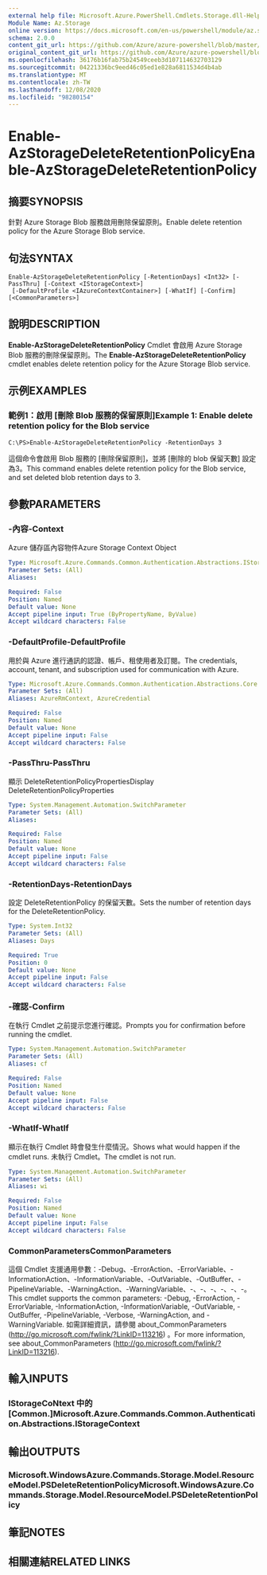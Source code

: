```yaml
---
external help file: Microsoft.Azure.PowerShell.Cmdlets.Storage.dll-Help.xml
Module Name: Az.Storage
online version: https://docs.microsoft.com/en-us/powershell/module/az.storage/enable-azstoragedeleteretentionpolicy
schema: 2.0.0
content_git_url: https://github.com/Azure/azure-powershell/blob/master/src/Storage/Storage.Management/help/Enable-AzStorageDeleteRetentionPolicy.md
original_content_git_url: https://github.com/Azure/azure-powershell/blob/master/src/Storage/Storage.Management/help/Enable-AzStorageDeleteRetentionPolicy.md
ms.openlocfilehash: 36176b16fab75b24549ceeb3d107114632703129
ms.sourcegitcommit: 04221336bc9eed46c05ed1e828a6811534d4b4ab
ms.translationtype: MT
ms.contentlocale: zh-TW
ms.lasthandoff: 12/08/2020
ms.locfileid: "98280154"
---
```

# <span data-ttu-id="0180c-101">Enable-AzStorageDeleteRetentionPolicy</span><span class="sxs-lookup"><span data-stu-id="0180c-101">Enable-AzStorageDeleteRetentionPolicy</span></span>

## <span data-ttu-id="0180c-102">摘要</span><span class="sxs-lookup"><span data-stu-id="0180c-102">SYNOPSIS</span></span>
<span data-ttu-id="0180c-103">針對 Azure Storage Blob 服務啟用刪除保留原則。</span><span class="sxs-lookup"><span data-stu-id="0180c-103">Enable delete retention policy  for the Azure Storage Blob service.</span></span>

## <span data-ttu-id="0180c-104">句法</span><span class="sxs-lookup"><span data-stu-id="0180c-104">SYNTAX</span></span>

```
Enable-AzStorageDeleteRetentionPolicy [-RetentionDays] <Int32> [-PassThru] [-Context <IStorageContext>]
 [-DefaultProfile <IAzureContextContainer>] [-WhatIf] [-Confirm] [<CommonParameters>]
```

## <span data-ttu-id="0180c-105">說明</span><span class="sxs-lookup"><span data-stu-id="0180c-105">DESCRIPTION</span></span>
<span data-ttu-id="0180c-106">**Enable-AzStorageDeleteRetentionPolicy** Cmdlet 會啟用 Azure Storage Blob 服務的刪除保留原則。</span><span class="sxs-lookup"><span data-stu-id="0180c-106">The **Enable-AzStorageDeleteRetentionPolicy** cmdlet enables delete retention policy for the Azure Storage Blob service.</span></span>

## <span data-ttu-id="0180c-107">示例</span><span class="sxs-lookup"><span data-stu-id="0180c-107">EXAMPLES</span></span>

### <span data-ttu-id="0180c-108">範例1：啟用 [刪除 Blob 服務的保留原則]</span><span class="sxs-lookup"><span data-stu-id="0180c-108">Example 1: Enable delete retention policy for the Blob service</span></span>
```
C:\PS>Enable-AzStorageDeleteRetentionPolicy -RetentionDays 3
```

<span data-ttu-id="0180c-109">這個命令會啟用 Blob 服務的 [刪除保留原則]，並將 [刪除的 blob 保留天數] 設定為3。</span><span class="sxs-lookup"><span data-stu-id="0180c-109">This command enables delete retention policy for the Blob service, and set deleted blob retention days to 3.</span></span>

## <span data-ttu-id="0180c-110">參數</span><span class="sxs-lookup"><span data-stu-id="0180c-110">PARAMETERS</span></span>

### <span data-ttu-id="0180c-111">-內容</span><span class="sxs-lookup"><span data-stu-id="0180c-111">-Context</span></span>
<span data-ttu-id="0180c-112">Azure 儲存區內容物件</span><span class="sxs-lookup"><span data-stu-id="0180c-112">Azure Storage Context Object</span></span>

```yaml
Type: Microsoft.Azure.Commands.Common.Authentication.Abstractions.IStorageContext
Parameter Sets: (All)
Aliases:

Required: False
Position: Named
Default value: None
Accept pipeline input: True (ByPropertyName, ByValue)
Accept wildcard characters: False
```

### <span data-ttu-id="0180c-113">-DefaultProfile</span><span class="sxs-lookup"><span data-stu-id="0180c-113">-DefaultProfile</span></span>
<span data-ttu-id="0180c-114">用於與 Azure 進行通訊的認證、帳戶、租使用者及訂閱。</span><span class="sxs-lookup"><span data-stu-id="0180c-114">The credentials, account, tenant, and subscription used for communication with Azure.</span></span>

```yaml
Type: Microsoft.Azure.Commands.Common.Authentication.Abstractions.Core.IAzureContextContainer
Parameter Sets: (All)
Aliases: AzureRmContext, AzureCredential

Required: False
Position: Named
Default value: None
Accept pipeline input: False
Accept wildcard characters: False
```

### <span data-ttu-id="0180c-115">-PassThru</span><span class="sxs-lookup"><span data-stu-id="0180c-115">-PassThru</span></span>
<span data-ttu-id="0180c-116">顯示 DeleteRetentionPolicyProperties</span><span class="sxs-lookup"><span data-stu-id="0180c-116">Display DeleteRetentionPolicyProperties</span></span>

```yaml
Type: System.Management.Automation.SwitchParameter
Parameter Sets: (All)
Aliases:

Required: False
Position: Named
Default value: None
Accept pipeline input: False
Accept wildcard characters: False
```

### <span data-ttu-id="0180c-117">-RetentionDays</span><span class="sxs-lookup"><span data-stu-id="0180c-117">-RetentionDays</span></span>
<span data-ttu-id="0180c-118">設定 DeleteRetentionPolicy 的保留天數。</span><span class="sxs-lookup"><span data-stu-id="0180c-118">Sets the number of retention days for the DeleteRetentionPolicy.</span></span>

```yaml
Type: System.Int32
Parameter Sets: (All)
Aliases: Days

Required: True
Position: 0
Default value: None
Accept pipeline input: False
Accept wildcard characters: False
```

### <span data-ttu-id="0180c-119">-確認</span><span class="sxs-lookup"><span data-stu-id="0180c-119">-Confirm</span></span>
<span data-ttu-id="0180c-120">在執行 Cmdlet 之前提示您進行確認。</span><span class="sxs-lookup"><span data-stu-id="0180c-120">Prompts you for confirmation before running the cmdlet.</span></span>

```yaml
Type: System.Management.Automation.SwitchParameter
Parameter Sets: (All)
Aliases: cf

Required: False
Position: Named
Default value: None
Accept pipeline input: False
Accept wildcard characters: False
```

### <span data-ttu-id="0180c-121">-WhatIf</span><span class="sxs-lookup"><span data-stu-id="0180c-121">-WhatIf</span></span>
<span data-ttu-id="0180c-122">顯示在執行 Cmdlet 時會發生什麼情況。</span><span class="sxs-lookup"><span data-stu-id="0180c-122">Shows what would happen if the cmdlet runs.</span></span>
<span data-ttu-id="0180c-123">未執行 Cmdlet。</span><span class="sxs-lookup"><span data-stu-id="0180c-123">The cmdlet is not run.</span></span>

```yaml
Type: System.Management.Automation.SwitchParameter
Parameter Sets: (All)
Aliases: wi

Required: False
Position: Named
Default value: None
Accept pipeline input: False
Accept wildcard characters: False
```

### <span data-ttu-id="0180c-124">CommonParameters</span><span class="sxs-lookup"><span data-stu-id="0180c-124">CommonParameters</span></span>
<span data-ttu-id="0180c-125">這個 Cmdlet 支援通用參數：-Debug、-ErrorAction、-ErrorVariable、-InformationAction、-InformationVariable、-OutVariable、-OutBuffer、-PipelineVariable、-WarningAction、-WarningVariable、-、-、-、-、-、-。</span><span class="sxs-lookup"><span data-stu-id="0180c-125">This cmdlet supports the common parameters: -Debug, -ErrorAction, -ErrorVariable, -InformationAction, -InformationVariable, -OutVariable, -OutBuffer, -PipelineVariable, -Verbose, -WarningAction, and -WarningVariable.</span></span> <span data-ttu-id="0180c-126">如需詳細資訊，請參閱 about_CommonParameters (http://go.microsoft.com/fwlink/?LinkID=113216) 。</span><span class="sxs-lookup"><span data-stu-id="0180c-126">For more information, see about_CommonParameters (http://go.microsoft.com/fwlink/?LinkID=113216).</span></span>

## <span data-ttu-id="0180c-127">輸入</span><span class="sxs-lookup"><span data-stu-id="0180c-127">INPUTS</span></span>

### <span data-ttu-id="0180c-128">IStorageCoNtext 中的 [Common.]</span><span class="sxs-lookup"><span data-stu-id="0180c-128">Microsoft.Azure.Commands.Common.Authentication.Abstractions.IStorageContext</span></span>

## <span data-ttu-id="0180c-129">輸出</span><span class="sxs-lookup"><span data-stu-id="0180c-129">OUTPUTS</span></span>

### <span data-ttu-id="0180c-130">Microsoft.WindowsAzure.Commands.Storage.Model.ResourceModel.PSDeleteRetentionPolicy</span><span class="sxs-lookup"><span data-stu-id="0180c-130">Microsoft.WindowsAzure.Commands.Storage.Model.ResourceModel.PSDeleteRetentionPolicy</span></span>

## <span data-ttu-id="0180c-131">筆記</span><span class="sxs-lookup"><span data-stu-id="0180c-131">NOTES</span></span>

## <span data-ttu-id="0180c-132">相關連結</span><span class="sxs-lookup"><span data-stu-id="0180c-132">RELATED LINKS</span></span>

